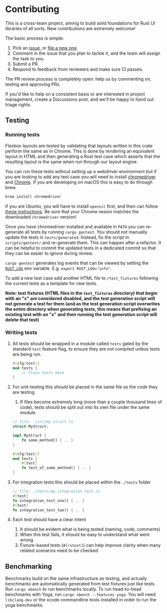 # Contributing

This is a cross-team project, aiming to build solid foundations for Rust UI libraries of all sorts.
New contributions are extremely welcome!

The basic process is simple:

1. Pick an [issue](https://github.com/DioxusLabs/taffy/issues?q=is%3Aissue+is%3Aopen+label%3A%22good+first+issue%22), or [file a new one](https://github.com/DioxusLabs/taffy/issues/new).
2. Comment in the issue that you plan to tackle it, and the team will assign the task to you.
3. Submit a PR.
4. Respond to feedback from reviewers and make sure CI passes.

The PR review process is completely open:  help us by commenting on, testing and approving PRs.

If you'd like to help on a consistent basis or are interested in project management, create a Discussions post, and we'll be happy to hand out triage rights.

## Testing

### Running tests

Flexbox layouts are tested by validating that layouts written in this crate perform the same as in Chrome.
This is done by rendering an equivalent layout in HTML and then generating a Rust test case which asserts that the resulting layout is the same when run through our layout engine.

You can run these tests without setting up a webdriver environment but if you are looking to add any test case you will need to install [chromedriver](http://chromedriver.chromium.org) and [Chrome](https://www.google.com/chrome/).
If you are developing on macOS this is easy to do through brew.

```bash
brew install chromedriver
```

If you are Ubuntu, you will have to install `openssl` first,
and then can follow [these instructions](https://tecadmin.net/setup-selenium-chromedriver-on-ubuntu/).
Be sure that your Chrome vesion matches the downloaded `chromedriver` version!

Once you have chromedriver installed and available in `PATH` you can re-generate all tests by running `cargo gentest`. You should not manually update the tests in `tests/generated`. Instead, fix the script in `scripts/gentest/` and re-generate them. This can happen after a refactor. It can be helpful to commit the updated tests in a dedicated commit so that they can be easier to ignore during review.

`cargo gentest` generates log events that can be viewed by setting the [`RUST_LOG`](https://docs.rs/env_logger/0.10.0/env_logger/#enabling-logging) env variable. E.g. `export RUST_LOG="info"`.

To add a new test case add another HTML file to `/test_fixtures` following the current tests as a template for new tests.

**Note: test fixtures (HTML files in the `text_fixtures` directory) that begin with an "x" are considered disabled, and the test generation script will not generate a test for them (and as the test generation script overwrites the entire directory when generating tests, this means that prefixing an existing test with an "x" and then running the test generation script will delete that test)**

### Writing tests

1. All tests should be wrapped in a module called `tests` gated by the standard `test` feature flag, to ensure they are not compiled unless tests are being run.

    ```rs
    #[cfg(test)]
    mod tests {
        // Place tests here
    }
    ```

2. For unit-testing this should be placed in the same file as the code they are testing
    1. If files become extremely long (more than a couple thousand lines of code), tests should be split out into its own file under the same module

    ```rs
    // file: ./src/my_struct.rs
    struct MyStruct;

    impl MyStruct {
        fn some_method() { .. }
    }

    #[cfg(test)]
    mod tests {
        #[test]
        fn test_of_some_method() { .. }
    }
    ```

3. For integration tests this should be placed within the `./tests` folder

    ```rs
    // file: ./tests/my_integration_test.rs
    #[test]
    fn integration_test_one() { .. }
    #[test]
    fn integration_test_two() { .. }
    ```

4. Each test should have a clear intent
    1. It should be evident what is being tested (naming, code, comments)
    2. When this test fails, it should be easy to understand what went wrong
    3. Fixture-based tests (`#[rstest]`) can help improve clarity when many related scenarios need to be checked

## Benchmarking

Benchmarks build on the same infrastructure as testing, and actually benchmarks are automatically generated from test fixtures just like tests.
Run `cargo xbench` to run benchmarks locally. To run head-to-head benchmarks with Yoga, run `cargo xbench --features yoga`. You will need `libclang-dev` or the xcode commandline tools installed in order to run the yoga benchmarks.
